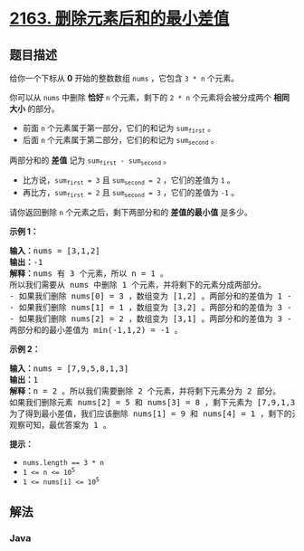 # [2163. 删除元素后和的最小差值](https://leetcode.cn/problems/minimum-difference-in-sums-after-removal-of-elements)

## 题目描述

<p>给你一个下标从 <strong>0</strong>&nbsp;开始的整数数组&nbsp;<code>nums</code>&nbsp;，它包含&nbsp;<code>3 * n</code>&nbsp;个元素。</p>

<p>你可以从 <code>nums</code>&nbsp;中删除 <strong>恰好</strong>&nbsp;<code>n</code>&nbsp;个元素，剩下的 <code>2 * n</code>&nbsp;个元素将会被分成两个 <strong>相同大小</strong>&nbsp;的部分。</p>

<ul>
	<li>前面&nbsp;<code>n</code>&nbsp;个元素属于第一部分，它们的和记为&nbsp;<code>sum<sub>first</sub></code>&nbsp;。</li>
	<li>后面&nbsp;<code>n</code>&nbsp;个元素属于第二部分，它们的和记为&nbsp;<code>sum<sub>second</sub></code>&nbsp;。</li>
</ul>

<p>两部分和的 <strong>差值</strong>&nbsp;记为&nbsp;<code>sum<sub>first</sub> - sum<sub>second</sub></code>&nbsp;。</p>

<ul>
	<li>比方说，<code>sum<sub>first</sub> = 3</code> 且&nbsp;<code>sum<sub>second</sub> = 2</code>&nbsp;，它们的差值为&nbsp;<code>1</code>&nbsp;。</li>
	<li>再比方，<code>sum<sub>first</sub> = 2</code> 且&nbsp;<code>sum<sub>second</sub> = 3</code>&nbsp;，它们的差值为&nbsp;<code>-1</code>&nbsp;。</li>
</ul>

<p>请你返回删除 <code>n</code>&nbsp;个元素之后，剩下两部分和的 <strong>差值的最小值</strong>&nbsp;是多少。</p>

<p><strong>示例 1：</strong></p>

<pre><b>输入：</b>nums = [3,1,2]
<b>输出：</b>-1
<b>解释：</b>nums 有 3 个元素，所以 n = 1 。
所以我们需要从 nums 中删除 1 个元素，并将剩下的元素分成两部分。
- 如果我们删除 nums[0] = 3 ，数组变为 [1,2] 。两部分和的差值为 1 - 2 = -1 。
- 如果我们删除 nums[1] = 1 ，数组变为 [3,2] 。两部分和的差值为 3 - 2 = 1 。
- 如果我们删除 nums[2] = 2 ，数组变为 [3,1] 。两部分和的差值为 3 - 1 = 2 。
两部分和的最小差值为 min(-1,1,2) = -1 。
</pre>

<p><strong>示例 2：</strong></p>

<pre><b>输入：</b>nums = [7,9,5,8,1,3]
<b>输出：</b>1
<b>解释：</b>n = 2 。所以我们需要删除 2 个元素，并将剩下元素分为 2 部分。
如果我们删除元素 nums[2] = 5 和 nums[3] = 8 ，剩下元素为 [7,9,1,3] 。和的差值为 (7+9) - (1+3) = 12 。
为了得到最小差值，我们应该删除 nums[1] = 9 和 nums[4] = 1 ，剩下的元素为 [7,5,8,3] 。和的差值为 (7+5) - (8+3) = 1 。
观察可知，最优答案为 1 。
</pre>

<p><strong>提示：</strong></p>

<ul>
	<li><code>nums.length == 3 * n</code></li>
	<li><code>1 &lt;= n &lt;= 10<sup>5</sup></code></li>
	<li><code>1 &lt;= nums[i] &lt;= 10<sup>5</sup></code></li>
</ul>

## 解法

### **Java**

```java

```

